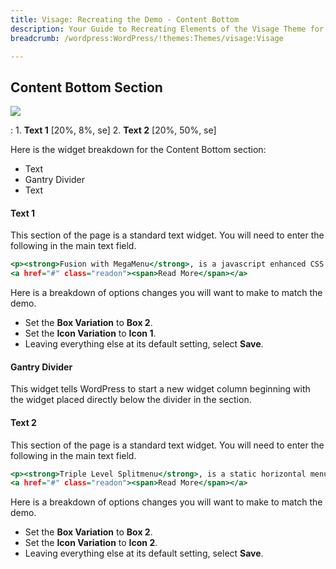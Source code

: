 ```yaml
---
title: Visage: Recreating the Demo - Content Bottom
description: Your Guide to Recreating Elements of the Visage Theme for WordPress
breadcrumb: /wordpress:WordPress/!themes:Themes/visage:Visage

---
```


Content Bottom Section
-----

![][demo1]

:   1. **Text 1** [20%, 8%, se]
    2. **Text 2** [20%, 50%, se]

Here is the widget breakdown for the Content Bottom section:

* Text
* Gantry Divider
* Text

#### Text 1

This section of the page is a standard text widget. You will need to enter the following in the main text field.

~~~ .html
<p><strong>Fusion with MegaMenu</strong>, is a javascript enhanced CSS <strong>dropdown</strong> menu, with configurable features such as <strong>menu icons</strong>.</p>
<a href="#" class="readon"><span>Read More</span></a>
~~~

Here is a breakdown of options changes you will want to make to match the demo.

* Set the **Box Variation** to **Box 2**.
* Set the **Icon Variation** to **Icon 1**.
* Leaving everything else at its default setting, select **Save**.

#### Gantry Divider

This widget tells WordPress to start a new widget column beginning with the widget placed directly below the divider in the section.

#### Text 2

This section of the page is a standard text widget. You will need to enter the following in the main text field.

~~~ .html
<p><strong>Triple Level Splitmenu</strong>, is a static horizontal menu, that places <strong>1st level</strong> children in the menu bar, and others in the <strong>sidebar</strong> (configurable).</p>
<a href="#" class="readon"><span>Read More</span></a>
~~~

Here is a breakdown of options changes you will want to make to match the demo.

* Set the **Box Variation** to **Box 2**.
* Set the **Icon Variation** to **Icon 2**.
* Leaving everything else at its default setting, select **Save**.

[demo1]: assets/demo_9.jpeg
